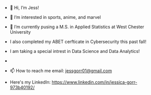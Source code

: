 - 👋 Hi, I’m Jess!
- 👀 I’m interested in sports, anime, and marvel
- 🌱 I’m currently pusing a M.S. in Applied Statistics at West Chester University
- I also completed my ABET cerfticate in Cybersecurity this past fall!
- I am taking a special intrest in Data Science and Data Analytics!

- 
- 📫 How to reach me email: jessgorr01@gmail.com
- Here's my LinkedIn: https://www.linkedin.com/in/jessica-gorr-973b40192/

<!---
jessgorr01/jessgorr01 is a ✨ special ✨ repository because its `README.md` (this file) appears on your GitHub profile.
You can click the Preview link to take a look at your changes.
--->
